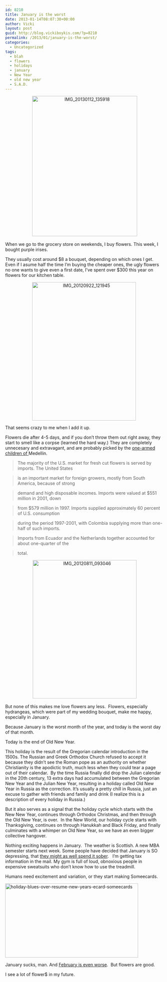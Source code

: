 ```yaml
---
id: 8210
title: January is the worst
date: 2013-01-14T08:07:30+00:00
author: Vicki
layout: post
guid: http://blog.vickiboykis.com/?p=8210
permalink: /2013/01/january-is-the-worst/
categories:
  - Uncategorized
tags:
  - blah
  - flowers
  - holidays
  - january
  - New Year
  - old new year
  - S.A.D.
---
```

<p style="text-align: center;">
   <a href="http://blog.vickiboykis.com/2013/01/january-is-the-worst/img_20130112_135918/" rel="attachment wp-att-8212"><img class="aligncenter  wp-image-8212" alt="IMG_20130112_135918" src="http://blog.vickiboykis.com/wp-content/uploads/2013/01/IMG_20130112_135918.jpg" width="336" height="448" /></a>
</p>

When we go to the grocery store on weekends, I buy flowers. This week, I bought purple irises.

They usually cost around $8 a bouquet, depending on which ones I get. Even if I asume half the time I&#8217;m buying the cheaper ones, the ugly flowers no one wants to give even a first date, I&#8217;ve spent over $300 this year on flowers for our kitchen table.

<!--more-->

<p style="text-align: center;">
  <a href="http://blog.vickiboykis.com/2013/01/january-is-the-worst/img_20120922_121945/" rel="attachment wp-att-8213"><img class="aligncenter  wp-image-8213" alt="IMG_20120922_121945" src="http://blog.vickiboykis.com/wp-content/uploads/2013/01/IMG_20120922_121945.jpg" width="332" height="442" /></a>
</p>

That seems crazy to me when I add it up.

Flowers die after 4-5 days, and if you don&#8217;t throw them out right away, they start to smell like a corpse (learned the hard way.) They are completely unnecesary and extravagant, and are probably picked by the <a href="http://www.usitc.gov/publications/332/pub3580.pdf" target="_blank">one-armed children of </a>Medellin.

> The majority of the U.S. market for fresh cut flowers is served by imports. The United States
  
> is an important market for foreign growers, mostly from South America, because of strong
  
> demand and high disposable incomes. Imports were valued at $551 million in 2001, down
  
> from $579 million in 1997. Imports supplied approximately 60 percent of U.S. consumption
  
> during the period 1997-2001, with Colombia supplying more than one-half of such imports.
  
> Imports from Ecuador and the Netherlands together accounted for about one-quarter of the
  
> total.

<p style="text-align: center;">
   <a href="http://blog.vickiboykis.com/2013/01/january-is-the-worst/img_20120811_093046/" rel="attachment wp-att-8214"><img class="aligncenter  wp-image-8214" alt="IMG_20120811_093046" src="http://blog.vickiboykis.com/wp-content/uploads/2013/01/IMG_20120811_093046.jpg" width="332" height="442" /></a>
</p>

But none of this makes me love flowers any less.  Flowers, especially hydrangeas, which were part of my wedding bouquet, make me happy, especially in January.

Because January is the worst month of the year, and today is the worst day of that month.

Today is the end of Old New Year.

This holiday is the result of the Gregorian calendar introduction in the 1500s. The Russian and Greek Orthodox Church refused to accept it because they didn&#8217;t see the Roman pope as an authority on whether Christianity is the apodictic truth, much less when they could tear a page out of their calendar.  By the time Russia finally did drop the Julian calendar in the 20th century, 13 extra days had accumulated between the Gregorian New Year and the Julian New Year, resulting in a holiday called Old New Year in Russia as the correction. It&#8217;s usually a pretty chill in Russia, just an excuse to gather with friends and family and drink (I realize this is a description of every holiday in Russia.)

But it also serves as a signal that the holiday cycle which starts with the New New Year, continues through Orthodox Christmas, and then through the Old New Year, is over.  In the New World, our holiday cycle starts with Thanksgiving, continues on through Hanukkah and Black Friday, and finally culminates with a whimper on Old New Year, so we have an even bigger collective hangover.

Nothing exciting happens in January.  The weather is Scottish. A new MBA semester starts next week. Some people have decided that January is SO depressing, that <a href="http://thehairpin.com/2013/01/drynuary-what-and-why" target="_blank">they might as well spend it sober</a>.   I&#8217;m getting tax information in the mail. My gym is full of loud, obnoxious people in expensive sweatsuits who don&#8217;t know how to use the treadmill.

Humans need excitement and variation, or they start making Someecards.

<a href="http://blog.vickiboykis.com/2013/01/january-is-the-worst/holiday-blues-over-resume-new-years-ecard-someecards/" rel="attachment wp-att-8215"><img class="aligncenter size-full wp-image-8215" alt="holiday-blues-over-resume-new-years-ecard-someecards" src="http://blog.vickiboykis.com/wp-content/uploads/2013/01/holiday-blues-over-resume-new-years-ecard-someecards.jpg" width="425" height="237" /></a>

January sucks, man. And <a href="http://blog.vickiboykis.com/2011/02/weather-update-winter-still-wintering-being-bleak/" target="_blank">February is even worse</a>.  But flowers are good.

I see a lot of flower$ in my future.